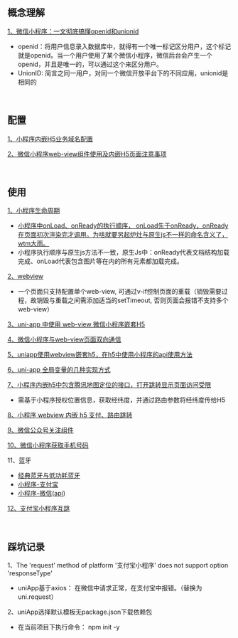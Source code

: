 ## 概念理解
[1、微信小程序：一文彻底搞懂openid和unionid](https://cloud.tencent.com/developer/article/1708827)
* openid：将用户信息录入数据库中，就得有一个唯一标记区分用户，这个标记就是openid。当一个用户使用了某个微信小程序，微信后台会产生一个openid，并且是唯一的，可以通过这个来区分用户。
* UnionID:  简言之同一用户，对同一个微信开放平台下的不同应用，unionid是相同的

<br/>

## 配置
[1、小程序内嵌H5业务域名配置](https://www.abwuliu.com/news/99137.html)

[2、微信小程序web-view组件使用及内嵌H5页面注意事项](https://blog.51cto.com/u_12849855/4714799)


<br/>

## 使用

[1、小程序生命周期](https://blog.csdn.net/qq_37291064/article/details/87913066)
* [小程序中onLoad、onReady的执行顺序， onLoad先于onReady，onReady在页面初次渲染完才调用。为啥就要另起炉灶与原生js不一样的命名含义了，wtm大雨。](https://juejin.cn/post/6844903928400707591)
* 小程序执行顺序与原生js方法不一致，原生Js中：onReady代表文档结构加载完成、onLoad代表包含图片等在内的所有元素都加载完成。

[2、webview](https://uniapp.dcloud.net.cn/component/web-view.html#web-view)
* 一个页面只支持配置单个web-view, 可通过v-if控制页面的重载（销毁需要过程，故销毁与重载之间需添加适当的setTimeout, 否则页面会报错不支持多个web-view）

[3、uni-app 中使用 web-view 微信小程序嵌套H5](https://www.aliyue.net/10218.html)

[4、微信小程序与web-view页面双向通信](https://juejin.cn/post/6920840441378275336)

[5、uniapp使用webview嵌套h5，在h5中使用小程序的api使用方法](https://juejin.cn/post/6844904061842653191)

[6、uni-app 全局变量的几种实现方式](https://ask.dcloud.net.cn/article/35021)

[7、小程序内嵌h5中包含腾讯地图定位的接口，打开跳转显示页面访问受限](https://forum.alipay.com/mini-app/post/13701013)
* 需基于小程序授权位置信息，获取经纬度，并通过路由参数将经纬度传给H5

[8、小程序 webview 内嵌 h5 支付、路由跳转](https://developers.weixin.qq.com/community/develop/article/doc/0008e22ff80d088bcd9c8b42156c13)

[9、微信公众号关注组件](https://developers.weixin.qq.com/miniprogram/dev/component/official-account.html)

[10、微信小程序获取手机号码](https://www.jianshu.com/p/9aceb1fcb3a0)

11、蓝牙
* [经典蓝牙与低功耗蓝牙](https://zhuanlan.zhihu.com/p/149244010)
* [小程序-支付宝](https://opendocs.alipay.com/mini/api/bluetooth-intro)
* [小程序-微信](https://developers.weixin.qq.com/miniprogram/dev/framework/device/ble.html)([api](https://developers.weixin.qq.com/miniprogram/dev/api/device/bluetooth-ble/wx.writeBLECharacteristicValue.html))

[12、支付宝小程序互跳](https://opendocs.alipay.com/mini/0090ty)

<br/>


## 踩坑记录
1、The 'request' method of platform '支付宝小程序' does not support option 'responseType'
* uniApp基于axios： 在微信中请求正常，在支付宝中报错。（替换为uni.request）

2、uniApp选择默认模板无package.json下载依赖包
* 在当前项目下执行命令： npm init -y
